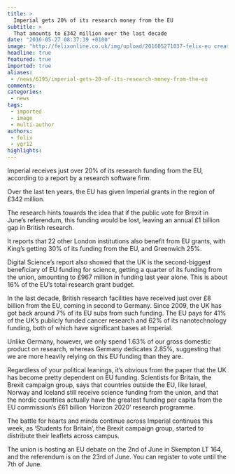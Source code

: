 ```yaml
---
title: >
  Imperial gets 20% of its research money from the EU
subtitle: >
  That amounts to £342 million over the last decade
date: "2016-05-27 08:37:39 +0100"
image: "http://felixonline.co.uk/img/upload/201605271037-felix-eu create.jpg"
headline: true
featured: true
imported: true
aliases:
 - /news/6195/imperial-gets-20-of-its-research-money-from-the-eu
comments:
categories:
 - news
tags:
 - imported
 - image
 - multi-author
authors:
 - felix
 - ygr12
highlights:
---
```


Imperial receives just over 20% of its research funding from the EU, according to a report by a research software firm.

Over the last ten years, the EU has given Imperial grants in the region of £342 million.

The research hints towards the idea that if the public vote for Brexit in June’s referendum, this funding would be lost, leaving an annual £1 billion gap in British research.

It reports that 22 other London institutions also benefit from EU grants, with King’s getting 30% of its funding from the EU, and Greenwich 25%.

Digital Science’s report also showed that the UK is the second-biggest beneficiary of EU funding for science, getting a quarter of its funding from the union, amounting to £967 million in funding last year alone. This is about 16% of the EU’s total research grant budget.

In the last decade, British research facilities have received just over £8 billion from the EU, coming in second to Germany. Since 2009, the UK has got back around 7% of its EU subs from such funding. The EU pays for 41% of the UK’s publicly funded cancer research and 62% of its nanotechnology funding, both of which have significant bases at Imperial.

Unlike Germany, however, we only spend 1.63% of our gross domestic product on research, whereas Germany dedicates 2.85%, suggesting that we are more heavily relying on this EU funding than they are.

Regardless of your political leanings, it’s obvious from the paper that the UK has become pretty dependent on EU funding. Scientists for Britain, the Brexit campaign group, says that countries outside the EU, like Israel, Norway and Iceland still receive science funding from the union, and that the nordic countries actually have the greatest funding per capita from the EU commission’s £61 billion ‘Horizon 2020’ research programme.

The battle for hearts and minds continue across Imperial continues this week, as ‘Students for Britain’, the Brexit campaign group, started to distribute their leaflets across campus.

The union is hosting an EU debate on the 2nd of June in Skempton LT 164, and the referendum is on the 23rd of June. You can register to vote until the 7th of June.
